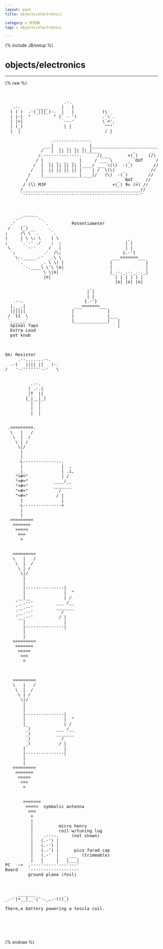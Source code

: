 ```yaml
---
layout: post
title: objects/electronics
category : 字符画
tags : objects/electronics
---
```

{% include JB/setup %}
# objects/electronics
---
{% raw %}
<pre>


                       .-.
   .-.      _____     |   |
  ( ( )  .-(_|||_)-.  |   |           (\
  | |-|  &quot;         &quot; [` - &#039;)          .`\`.
  | |=|               `---&#039;           \`=&#039;,
  | (_)                | |             &quot;&quot;&quot;
  |  |                                 / |

                  .--------------.
               ___|  _  _  _  _  |____________________________
              /   |  || || || ||_|___             _      _   /;
             /.--------------.      /|___       +(_)    (/) //
            / |  _  _  _  _  |     / ___ \      _  OUT     //
           /  |  || || || || |____/ ___ \(\)  -(_)        //
          /   |  || || || || |    | /  \(\)   _          //
         /    |______________|____|/   (\)  -(_)        //
        / _                                 _  BAT _   //
       / (\) MJP                          +(_) 9v (=) //
      /______________________________________________//
      `----------------------------------------------&#039; 



       _____
    .-&#039;     `-.
  .&#039;   _       `.         Potentiometer
 /    (_) _      .
;     /\ \ `.     `.
|     | \ \: \    | \                           _
;     `.`-&#039; ./    ;  ;                         | |
 \      `--&#039;     /   |                         | |
  `;           .&#039;  /\;                        {.-&#039;}
    \-._____.-&#039;  _.\ \                    ___=======___
     `.       _. \ \| |                  |             |
       `-.____\ \&#039;\ \o|                  |             |
               \ \|o|                    |_.-._.-._.-._|
               |o|                         | | | | | |
                                           |o| |o| |o|
                                 _
                                | |
                                | |
   .--.                        {.-&#039;}
  |.__.|                   ___=======___
  ||||||                  |             |
 /  11  \                 |             |___
 `.____.&#039;                 |_____________|   |
  Spinal Taps                               |
  Extra Loud
  pot knob 



OA: Resistor
     .--.......--.
  .-(   |||| ||   )-.
/   &#039;--&#039;&#039;&#039;&#039;&#039;&#039;&#039;--&#039;   \ 


          .--.
         | .-.|
         |T  ||
        [_|__|_]
          |  |
          |  |
          |  | 


 .=========.
  \   |   /
   \  |  /
    \ | /
     \|/
      |
      |
      L---------------.
      |               |  ,
     _|_              | .i,
    &quot;=#=&quot;             | /
    &quot;=#=&quot;          ____/__
    &quot;=#=&quot;          _______
    &quot;=#=&quot;            /
    &quot;=#=&quot;           / |
      |               |
      L---------------+
      |
      |
  =========
   =======
    =====
     ===
      = 


   =========
   \   |   /
    \  |  /
     \ | /
      \|/
       |
       |
       |---------------|
       |               |  ^
     __|__             | /
    &#039;__.--&#039;         ___ /__
    &#039;__.--&#039;         _______
    &#039;__.--&#039;           /
    &#039;__.--&#039;          / |
       |               |
       |---------------|
       |
       |
   =========
    =======
     =====
      ===
       =



   =========
   \   |   /
    \  |  /
     \ | /
      \|/
       |
       |
       |---------------|
       |               |  ^
       |_              | /
        _)          ___ /__
        _)          _______
        _)            /
        _)           / |
       |               |
       |---------------|
       |
       |
   =========
    =======
     =====
      ===
       =


       =======
        =====  symbolic antenna
         ===
          =
          |
          |          micro henry
          |          coil w/tuning lug
          |    .----.     (not shown)
          |   (.-&#039;) |
          |   (.-&#039;) |
          |   (.-&#039;) |      pico farad cap
          |   (.-&#039;  |    ___  (trimmable)
          |   |     |   |___|
PC   -&gt;  .----&#039;-----&#039;---&#039;---&#039;
Board    `-------------------
         ground plane (foil) 



     _______           _
_.-&#039;|+__|__-|&#039;-._,.-(((_)

There,a battery powering a tessla coil.




 </pre>
{% endraw %}
